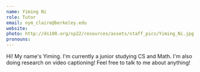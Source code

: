 ```yaml
---
name: Yiming Ni
role: Tutor
email: nym_claire@berkeley.edu
website: 
photo: http://ds100.org/sp22/resources/assets/staff_pics/Yiming_Ni.jpg
pronouns: 
---
```

Hi! My name's Yiming. I'm currently a junior studying CS and Math. I'm also doing research on video captioning! Feel free to talk to me about anything!
